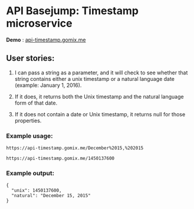 # API Basejump: Timestamp microservice

**Demo** : [api-timestamp.gomix.me](https://api-timestamp.gomix.me/)
## User stories:
1. I can pass a string as a parameter, and it will check to see whether that string contains either a unix timestamp or a natural language date (example: January 1, 2016).

2. If it does, it returns both the Unix timestamp and the natural language form of that date.

3. If it does not contain a date or Unix timestamp, it returns null for those properties.
         
### Example usage:
```
https://api-timestamp.gomix.me/December%2015,%202015
```
```
https://api-timestamp.gomix.me/1450137600
```
### Example output:
```
{
  "unix": 1450137600,
  "natural": "December 15, 2015"
}

```
